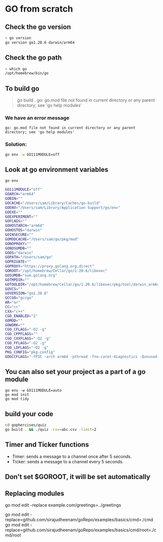 # GO from scratch

## Check the go version

```bash
> go version
go version go1.20.6 darwin/arm64
```

## Check the go path

```bash
> which go
/opt/homebrew/bin/go
```

## To build go

> go build .
> go: go.mod file not found in current directory or any parent directory; see 'go help modules'

### We have an error message

`go: go.mod file not found in current directory or any parent directory; see 'go help modules'`

### Solution:

```bash
go env -w GO111MODULE=off
```

## Look at go environment variables

```bash
go env

GO111MODULE="off"
GOARCH="arm64"
GOBIN=""
GOCACHE="/Users/sam/Library/Caches/go-build"
GOENV="/Users/sam/Library/Application Support/go/env"
GOEXE=""
GOEXPERIMENT=""
GOFLAGS=""
GOHOSTARCH="arm64"
GOHOSTOS="darwin"
GOINSECURE=""
GOMODCACHE="/Users/sam/go/pkg/mod"
GONOPROXY=""
GONOSUMDB=""
GOOS="darwin"
GOPATH="/Users/sam/go"
GOPRIVATE=""
GOPROXY="https://proxy.golang.org,direct"
GOROOT="/opt/homebrew/Cellar/go/1.20.6/libexec"
GOSUMDB="sum.golang.org"
GOTMPDIR=""
GOTOOLDIR="/opt/homebrew/Cellar/go/1.20.6/libexec/pkg/tool/darwin_arm64"
GOVCS=""
GOVERSION="go1.20.6"
GCCGO="gccgo"
AR="ar"
CC="cc"
CXX="c++"
CGO_ENABLED="1"
GOMOD=""
GOWORK=""
CGO_CFLAGS="-O2 -g"
CGO_CPPFLAGS=""
CGO_CXXFLAGS="-O2 -g"
CGO_FFLAGS="-O2 -g"
CGO_LDFLAGS="-O2 -g"
PKG_CONFIG="pkg-config"
GOGCCFLAGS="-fPIC -arch arm64 -pthread -fno-caret-diagnostics -Qunused-arguments -fmessage-length=0 -fdebug-prefix-map=/var/folders/3b/vx9r07dn7w74ys5zxn9lzpzc0000gp/T/go-build3679459993=/tmp/go-build -gno-record-gcc-switches -fno-common"

```

## You can also set your project as a part of a go module

```
go env -w GO111MODULE=auto
go mod init
go mod tidy
```

## build your code

```bash
cd gophercises/quiz
go build . && ./quiz -csv=abc.csv -limit=2
```

## Timer and Ticker functions

- Timer: sends a message to a channel once after 5 seconds.
- Ticker: sends a message to a channel every 5 seconds.

## Don't set $GOROOT, it will be set automatically

## Replacing modules

go mod edit -replace example.com/greetings=../greetings

go mod edit -replace=github.com/sirajudheenam/goRepo/examples/basics/cmd=./cmd
go mod edit -replace=github.com/sirajudheenam/goRepo/examples/basics/cmd/root=./cmd/root
